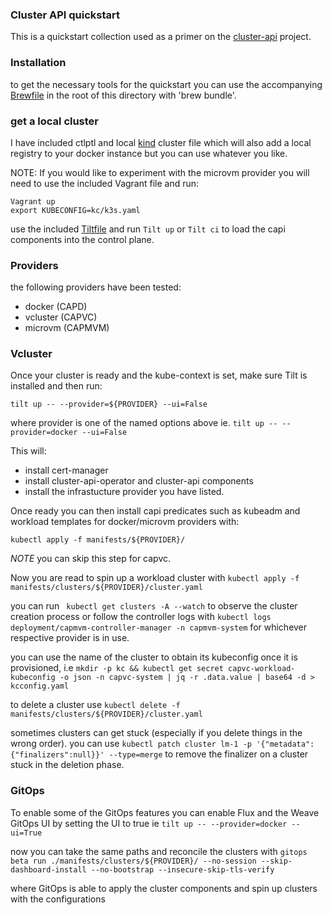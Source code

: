 ### Cluster API quickstart

This is a quickstart collection used as a primer on the [cluster-api](https://cluster-api.sigs.k8s.io) project.

### Installation

to get the necessary tools for the quickstart you can use the accompanying [Brewfile](Brewfile) in the root of this directory with 'brew bundle'.

### get a local cluster

I have included ctlptl and local [kind](capi-mgmt.yaml) cluster file which will also add a local registry to your docker instance but you can use whatever you like.

NOTE: If you would like to experiment with the microvm provider you will need to use the included Vagrant file and run:

```
Vagrant up
export KUBECONFIG=kc/k3s.yaml
```

use the included [Tiltfile](docker/Tiltfile) and run `Tilt up` or `Tilt ci` to load the capi components into the control plane.

### Providers

the following providers have been tested:

- docker (CAPD)
- vcluster (CAPVC)
- microvm (CAPMVM)

### Vcluster

Once your cluster is ready and the kube-context is set, make sure Tilt is installed and then run:
```
tilt up -- --provider=${PROVIDER} --ui=False
```
where provider is one of the named options above ie. `tilt up -- --provider=docker --ui=False`

This will:
- install cert-manager
- install cluster-api-operator and cluster-api components
- install the infrastucture provider you have listed.

Once ready you can then install capi predicates such as kubeadm and workload templates for docker/microvm providers with:
```
kubectl apply -f manifests/${PROVIDER}/
```
*NOTE* you can skip this step for capvc.

Now you are read to spin up a workload cluster with `kubectl apply -f manifests/clusters/${PROVIDER}/cluster.yaml`

you can run ` kubectl get clusters -A --watch` to observe the cluster creation process or follow the controller logs with `kubectl logs deployment/capmvm-controller-manager -n capmvm-system` for whichever respective provider is in use.

you can use the name of the cluster to obtain its kubeconfig once it is provisioned, i.e `mkdir -p kc && kubectl get secret capvc-workload-kubeconfig -o json -n capvc-system | jq -r .data.value | base64 -d > kcconfig.yaml`

to delete a cluster use `kubectl delete -f manifests/clusters/${PROVIDER}/cluster.yaml`

sometimes clusters can get stuck (especially if you delete things in the wrong order). you can use `kubectl patch cluster lm-1 -p '{"metadata":{"finalizers":null}}' --type=merge`
to remove the finalizer on a cluster stuck in the deletion phase.

### GitOps

To enable some of the GitOps features you can enable Flux and the Weave GitOps UI by setting the UI to true ie `tilt up -- --provider=docker --ui=True`

now you can take the same paths and reconcile the clusters with `gitops beta run ./manifests/clusters/${PROVIDER}/ --no-session --skip-dashboard-install --no-bootstrap --insecure-skip-tls-verify`

where GitOps is able to apply the cluster components and spin up clusters with the configurations

